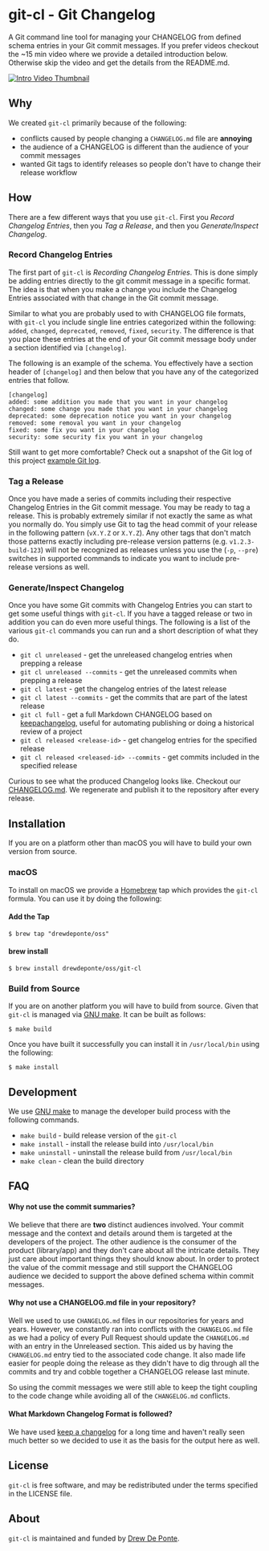 # git-cl - Git Changelog

A Git command line tool for managing your CHANGELOG from defined schema entries
in your Git commit messages. If you prefer videos checkout the ~15 min video
where we provide a detailed introduction below. Otherwise skip the video and
get the details from the README.md.

[![Intro Video Thumbnail](http://img.youtube.com/vi/g7xqWKmIUKI/0.jpg)](https://youtu.be/g7xqWKmIUKI)

## Why

We created `git-cl` primarily because of the following:

- conflicts caused by people changing a `CHANGELOG.md` file are **annoying**
- the audience of a CHANGELOG is different than the audience of your commit messages
- wanted Git tags to identify releases so people don't have to change their release workflow

## How

There are a few different ways that you use `git-cl`. First you *Record
Changelog Entries*, then you *Tag a Release*, and then you *Generate/Inspect
Changelog*.

### Record Changelog Entries

The first part of `git-cl` is *Recording Changelog Entries*. This is done
simply be adding entries directly to the git commit message in a specific
format. The idea is that when you make a change you include the Changelog
Entries associated with that change in the Git commit message.

Similar to what you are probably used to with CHANGELOG file formats, with
`git-cl` you include single line entries categorized within the following:
`added`, `changed`, `deprecated`, `removed`, `fixed`, `security`. The
difference is that you place these entries at the end of your Git commit
message body under a section identified via `[changelog]`. 

The following is an example of the schema. You effectively have a section
header of `[changelog]` and then below that you have any of the categorized
entries that follow.

```text
[changelog]
added: some addition you made that you want in your changelog
changed: some change you made that you want in your changelog
deprecated: some deprecation notice you want in your changelog
removed: some removal you want in your changelog
fixed: some fix you want in your changelog
security: some security fix you want in your changelog
```

Still want to get more comfortable? Check out a snapshot of the Git log of this
project [example Git log](https://github.com/drewdeponte/git-changelog/blob/master/example/GIT_LOG.txt).

### Tag a Release

Once you have made a series of commits including their respective Changelog
Entries in the Git commit message. You may be ready to tag a release. This is
probably extremely similar if not exactly the same as what you normally do. You
simply use Git to tag the head commit of your release in the following pattern
(`vX.Y.Z` or `X.Y.Z`). Any other tags that don't match those patterns exactly
including pre-release version patterns (e.g. `v1.2.3-build-123`) will not be
recognized as releases unless you use the (`-p`, `--pre`) switches in supported
commands to indicate you want to include pre-release versions as well.

### Generate/Inspect Changelog

Once you have some Git commits with Changelog Entries you can start to get some
useful things with `git-cl`. If you have a tagged release or two in addition
you can do even more useful things. The following is a list of the various
`git-cl` commands you can run and a short description of what they do.

- `git cl unreleased` - get the unreleased changelog entries when prepping a release
- `git cl unreleased --commits` - get the unreleased commits when prepping a release
- `git cl latest` - get the changelog entries of the latest release
- `git cl latest --commits` - get the commits that are part of the latest release
- `git cl full` - get a full Markdown CHANGELOG based on
  [keepachangelog](https://keepachangelog.com/), useful for automating
  publishing or doing a historical review of a project
- `git cl released <release-id>` - get changelog entries for the specified release
- `git cl released <released-id> --commits` - get commits included in the specified release

Curious to see what the produced Changelog looks like. Checkout our
[CHANGELOG.md](https://github.com/drewdeponte/git-changelog/blob/master/CHANGELOG.md).
We regenerate and publish it to the repository after every release.

## Installation

If you are on a platform other than macOS you will have to build your own
version from source.

### macOS

To install on macOS we provide a [Homebrew](http://brew.sh) tap which provides
the `git-cl` formula. You can use it by doing the following:

#### Add the Tap

```text
$ brew tap "drewdeponte/oss"
```

#### brew install

```text
$ brew install drewdeponte/oss/git-cl
```

### Build from Source

If you are on another platform you will have to build from source. Given
that `git-cl` is managed via [GNU make][]. It can be built as follows:

```text
$ make build
```

Once you have built it successfully you can install it in `/usr/local/bin`
using the following:

```text
$ make install
```

## Development

We use [GNU make][] to manage the developer build process with the following
commands.

- `make build` - build release version of the `git-cl`
- `make install` - install the release build into `/usr/local/bin`
- `make uninstall` - uninstall the release build from `/usr/local/bin`
- `make clean` - clean the build directory

## FAQ

#### Why not use the commit summaries?

We believe that there are **two** distinct audiences involved. Your commit
message and the context and details around them is targeted at the developers
of the project. The other audience is the consumer of the product (library/app)
and they don't care about all the intricate details. They just care about
important things they should know about. In order to protect the value of the
commit message and still support the CHANGELOG audience we decided to support
the above defined schema within commit messages.

#### Why not use a CHANGELOG.md file in your repository?

Well we used to use `CHANGELOG.md` files in our repositories for years and
years. However, we constantly ran into conflicts with the `CHANGELOG.md` file
as we had a policy of every Pull Request should update the `CHANGELOG.md` with
an entry in the Unreleased section. This aided us by having the `CHANGELOG.md`
entry tied to the associated code change. It also made life easier for people
doing the release as they didn't have to dig through all the commits and try
and cobble together a CHANGELOG release last minute.

So using the commit messages we were still able to keep the tight coupling to the
code change while avoiding all of the `CHANGELOG.md` conflicts.

#### What Markdown Changelog Format is followed?

We have used [keep a changelog](https://keepachangelog.com) for a long time and
haven't really seen much better so we decided to use it as the basis for the
output here as well.

## License

`git-cl` is free software, and may be redistributed under the terms specified
in the LICENSE file.

## About

`git-cl` is maintained and funded by [Drew De Ponte][drewdeponte].

[drewdeponte]: https://drewdeponte.com
[Git]: https://git-scm.com
[GNU make]: https://www.gnu.org/software/make/
